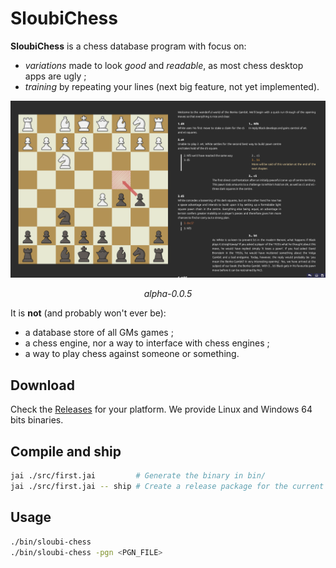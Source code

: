 # SloubiChess

**SloubiChess** is a chess database program with focus on:
- *variations* made to look *good* and *readable*, as most chess desktop apps are ugly ;
- *training* by repeating your lines (next big feature, not yet implemented).

![](./docs/images/alpha-0.0.5.png)
<p align="center">
<em>alpha-0.0.5</em>
</p>

It is **not** (and probably won't ever be):
- a database store of all GMs games ;
- a chess engine, nor a way to interface with chess engines ;
- a way to play chess against someone or something.

## Download

Check the [Releases](https://github.com/Breush/sloubi-chess/releases) for your platform. We provide Linux and Windows 64 bits binaries.

## Compile and ship

```bash
jai ./src/first.jai         # Generate the binary in bin/
jai ./src/first.jai -- ship # Create a release package for the current platform in releases/
```

## Usage

```bash
./bin/sloubi-chess
./bin/sloubi-chess -pgn <PGN_FILE>
```
